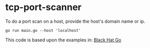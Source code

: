 # tcp-port-scanner

To do a port scan on a host, provide the host's domain name or ip.

```shell
go run main.go --host 'localhost'
```

This code is based upon the examples in:
[Black Hat Go](https://nostarch.com/blackhatgo)
